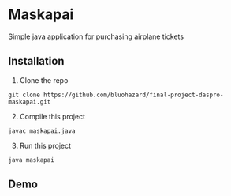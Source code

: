 # Maskapai
Simple java application for purchasing airplane tickets

## Installation

1. Clone the repo
```
git clone https://github.com/bluohazard/final-project-daspro-maskapai.git
```
2. Compile this project
```
javac maskapai.java
```
3. Run this project
```
java maskapai
```

## Demo
